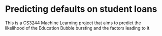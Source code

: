 # Predicting defaults on student loans
This is a CS3244 Machine Learning project that aims to predict the likelihood of the Education Bubble bursting and the factors leading to it.
